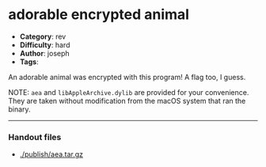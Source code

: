 adorable encrypted animal
======================

- **Category**: rev
- **Difficulty**: hard
- **Author**: joseph
- **Tags**: 

An adorable animal was encrypted with this program! A flag too, I guess.

NOTE: `aea` and `libAppleArchive.dylib` are provided for your convenience. They are taken without modification from the macOS system that ran the binary.

---

### Handout files

- [./publish/aea.tar.gz](./publish/aea.tar.gz)
